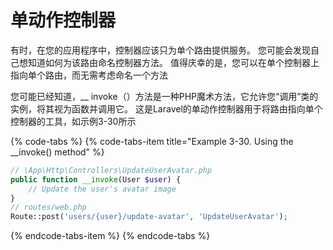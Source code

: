 # 单动作控制器

有时，在您的应用程序中，控制器应该只为单个路由提供服务。 您可能会发现自己想知道如何为该路由命名控制器方法。 值得庆幸的是，您可以在单个控制器上指向单个路由，而无需考虑命名一个方法

您可能已经知道，\_\_ invoke（）方法是一种PHP魔术方法，它允许您“调用”类的实例，将其视为函数并调用它。 这是Laravel的单动作控制器用于将路由指向单个控制器的工具，如示例3-30所示

{% code-tabs %}
{% code-tabs-item title="Example 3-30. Using the \_\_invoke\(\) method" %}
```php
// \App\Http\Controllers\UpdateUserAvatar.php
public function __invoke(User $user) {
    // Update the user's avatar image
}
// routes/web.php
Route::post('users/{user}/update-avatar', 'UpdateUserAvatar');
```
{% endcode-tabs-item %}
{% endcode-tabs %}


